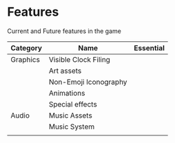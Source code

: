# Features 

Current and Future features in the game 

| Category | Name                  | Essential |
| -------- | --------------------- | --------- |
| Graphics | Visible Clock Filing  |           |
|          | Art assets            |           |
|          | Non-Emoji Iconography |           |
|          | Animations            |           |
|          | Special effects       |           |
| Audio    | Music Assets          |           |
|          | Music System          |           |
|          |                       |           |
